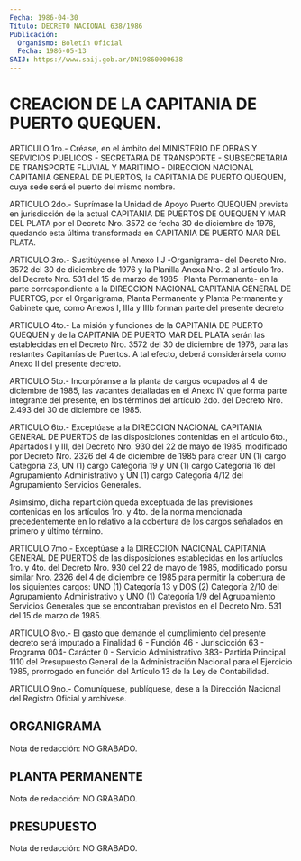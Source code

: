 ```yaml
---
Fecha: 1986-04-30
Título: DECRETO NACIONAL 638/1986
Publicación:
  Organismo: Boletín Oficial
  Fecha: 1986-05-13
SAIJ: https://www.saij.gob.ar/DN19860000638
---
```

# CREACION DE LA CAPITANIA DE PUERTO QUEQUEN.

<a id="1"></a>
ARTICULO  1ro.- Créase, en el ámbito del MINISTERIO DE OBRAS Y SERVICIOS  PUBLICOS  -  SECRETARIA DE TRANSPORTE - SUBSECRETARIA DE TRANSPORTE  FLUVIAL  Y  MARITIMO  -  DIRECCION  NACIONAL  CAPITANIA GENERAL DE PUERTOS,  la CAPITANIA  DE  PUERTO  QUEQUEN,  cuya  sede será el puerto del mismo nombre.

<a id="2"></a>
ARTICULO  2do.-  Suprímase  la  Unidad de Apoyo Puerto QUEQUEN prevista  en  jurisdicción de la actual  CAPITANIA  DE  PUERTOS  DE QUEQUEN Y MAR DEL  PLATA  por  el  Decreto Nro. 3572 de fecha 30 de diciembre de 1976, quedando esta última  transformada  en CAPITANIA DE PUERTO MAR DEL PLATA.

<a id="3"></a>
ARTICULO  3ro.-  Sustitúyense  el  Anexo I J -Organigrama- del Decreto Nro. 3572 del 30 de diciembre de  1976  y la Planilla Anexa Nro. 2 al artículo 1ro. del Decreto Nro. 531 del  15  de  marzo  de 1985    -Planta  Permanente-  en  la  parte  correspondiente  a  la DIRECCION NACIONAL CAPITANIA GENERAL DE PUERTOS, por el Organigrama,  Planta  Permanente    y  Planta Permanente y Gabinete que, como Anexos I, IIIa y IIIb forman parte  del  presente decreto

<a id="4"></a>
ARTICULO 4to.- La misión y funciones de la CAPITANIA DE PUERTO QUEQUEN  y  de  la  CAPITANIA  DE  PUERTO  MAR  DEL PLATA serán las establecidas en el Decreto Nro. 3572 del 30 de diciembre  de  1976, para  las  restantes  Capitanías  de  Puertos. A tal efecto, deberá considerársela como Anexo II del presente decreto.

<a id="5"></a>
ARTICULO 5to.- Incorpóranse a la planta de cargos ocupados al 4 de diciembre  de  1985,  las vacantes detalladas en el Anexo IV que forma parte integrante del  presente,  en los términos del artículo 2do.  del  Decreto  Nro.  2.493  del  30 de diciembre  de  1985.

<a id="6"></a>
ARTICULO  6to.-  Exceptúase  a la DIRECCION NACIONAL CAPITANIA GENERAL DE PUERTOS de las disposiciones  contenidas  en el artículo 6to.,  Apartados I y III, del Decreto Nro. 930 del 22  de  mayo  de 1985,  modificado  por Decreto Nro. 2326 del 4 de diciembre de 1985 para crear UN (1) cargo  Categoría  23, UN (1) cargo Categoría 19 y UN (1) cargo Categoría 16 del Agrupamiento  Administrativo y UN (1) cargo   Categoría  4/12  del  Agrupamiento  Servicios    Generales.

Asimsimo,  dicha    repartición queda exceptuada de las previsiones contenidas en los artículos  1ro.  y  4to.  de  la norma mencionada precedentemente  en  lo    relativo  a la cobertura de  los  cargos señalados en primero y último término.

<a id="7"></a>
ARTICULO  7mo.-  Exceptúase  a la DIRECCION NACIONAL CAPITANIA GENERAL  DE  PUERTOS  de  las  disposiciones  establecidas  en  los artíuclos 1ro.  y 4to. del Decreto  Nro.  930  del  22  de  mayo de 1985,  modificado  porsu  similar  Nro.  2326 del 4 de diciembre de 1985 para permitir la cobertura de los siguientes  cargos:  UNO (1) Categoría 13 y DOS (2) Categoría 2/10 del Agrupamiento Administrativo  y  UNO (1) Categoría 1/9 del Agrupamiento Servicios Generales que se encontraban  previstos  en el Decreto Nro. 531 del 15 de marzo de 1985.

<a id="8"></a>
ARTICULO  8vo.-  El  gasto  que  demande  el  cumplimiento del presente  decreto  será  imputado  a  Finalidad  6 - Función  46  - Jurisdicción 63 -  Programa 004- Carácter 0 - Servicio Administrativo 383- Partida Principal 1110 del Presupuesto  General de  la  Administración Nacional para el  Ejercicio 1985, prorrogado en  función   del  Artículo  13  de  la  Ley  de  Contabilidad.

<a id="9"></a>
ARTICULO  9no.-  Comuníquese,  publíquese, dese a la Dirección Nacional del Registro Oficial y archívese.

## ORGANIGRAMA

<a id="1"></a>
Nota de redacción: NO GRABADO.

## PLANTA PERMANENTE

<a id="1"></a>
Nota de redacción: NO GRABADO.

## PRESUPUESTO

<a id="1"></a>
Nota de redacción: NO GRABADO.